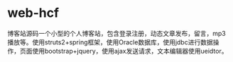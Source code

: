# web-hcf
博客站源码一个小型的个人博客站，包含登录注册，动态文章发布，留言，mp3播放等。使用struts2+spring框架，使用Oracle数据库，使用jdbc进行数据操作，页面使用bootstrap+jquery，使用ajax发送请求，文本编辑器使用ueidtor。
